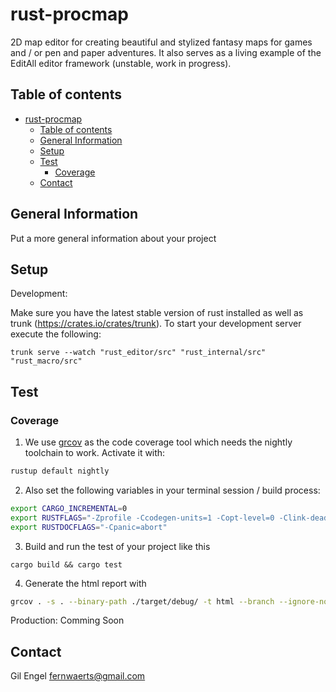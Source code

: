 # rust-procmap
2D map editor for creating beautiful and stylized fantasy maps for games and / or pen and paper adventures. It also serves as a living example of the EditAll editor framework (unstable, work in progress).

## Table of contents
- [rust-procmap](#rust-procmap)
  - [Table of contents](#table-of-contents)
  - [General Information](#general-information)
  - [Setup](#setup)
  - [Test](#test)
    - [Coverage](#coverage)
  - [Contact](#contact)

## General Information
Put a more general information about your project

## Setup
Development:

Make sure you have the latest stable version of rust installed as well as trunk 
(https://crates.io/crates/trunk). 
To start your development server execute the following:
```
trunk serve --watch "rust_editor/src" "rust_internal/src" "rust_macro/src"  
```
## Test
### Coverage
1. We use [grcov](https://github.com/mozilla/grcov) as the code coverage tool which needs the nightly
toolchain to work. Activate it with:
```sh
rustup default nightly
```
2. Also set the following variables in your terminal session / build process:
```sh
export CARGO_INCREMENTAL=0
export RUSTFLAGS="-Zprofile -Ccodegen-units=1 -Copt-level=0 -Clink-dead-code -Coverflow-checks=off -Zpanic_abort_tests -Cpanic=abort"
export RUSTDOCFLAGS="-Cpanic=abort"
```
3. Build and run the test of your project like this
```
cargo build && cargo test
```
4. Generate the html report with
```sh
grcov . -s . --binary-path ./target/debug/ -t html --branch --ignore-not-existing -o ./target/debug/coverage/
```


Production: 
Comming Soon
## Contact
Gil Engel <fernwaerts@gmail.com>
